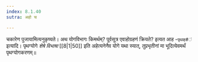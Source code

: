 ```yaml
---
index: 8.1.40
sutra: अहो च

---
```

   चकारेण पुजायामित्यनुकृष्यते। अथ योगविभागः किमर्थम्? पूर्वसूत्र एवाहोग्रहणं क्रियते? इत्यत आह -`पृथक्#ं` इत्यादि। पृथग्योगे _शेषे विभाषा_ [[8|1|50]]  इति अहेत्यनेनैव योगे यथा स्यात्, तुप्रभृतीनां मा भूदित्येवमर्थं पृथग्योगकरणम्॥